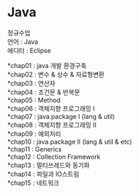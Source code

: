 # Java
정규수업   
언어 : Java   
에디터 : Eclipse   

*chap01 : java 개발 환경구축   
*chap02 : 변수 & 상수 & 자료형변환   
*chap03 : 연산자   
*chap04 : 조건문 & 반복문   
*chap05 : Method   
*chap06 : 객체지향 프로그래밍 I   
*chap07 : java.package I (lang & util)   
*chap08 : 객체지향 프로그래밍 II   
*chap09 : 예외처리   
*chap10 : java.package II (lang & util & etc)   
*chap11 : Generics   
*chap12 : Collection Framework   
*chap13 : 멀티쓰레드와 동기화   
*chap14 : 파일과 IO스트림   
*chap15 : 네트워크   
